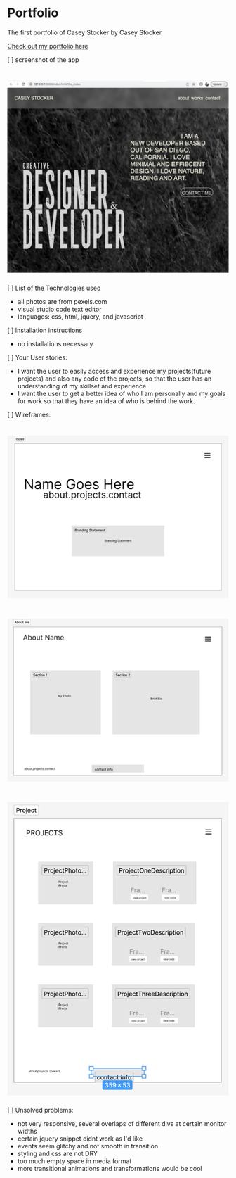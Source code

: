 # Portfolio #

 The first portfolio of Casey Stocker by Casey Stocker 

[Check out my portfolio here](https://case02.github.io/Portfolio/)

[ ] screenshot of the app
# ![](images/index_screenshot.png)

[ ] List of the Technologies used
- all photos are from pexels.com
- visual studio code text editor
- languages: css, html, jquery, and javascript

[ ] Installation instructions
- no installations necessary

[ ] Your User stories:
- I want the user to easily access and experience my projects(future projects) and also any code of the projects, so that the user has an understanding of my skillset and experience. 
- I want the user to get a better idea of who I am personally and my goals for work so that they have an idea of who is behind the work.

[ ] Wireframes: 
# ![](images/portfolio_index_WF.png)
# ![](images/portfolio_about_WF.png)
# ![](images/portfolio_projects_WF.png)

[ ] Unsolved problems:
- not very responsive, several overlaps of different divs at certain monitor widths
- certain jquery snippet didnt work as I'd like
- events seem glitchy and not smooth in transition
- styling and css are not DRY 
- too much empty space in media format
- more transitional animations and transformations would be cool